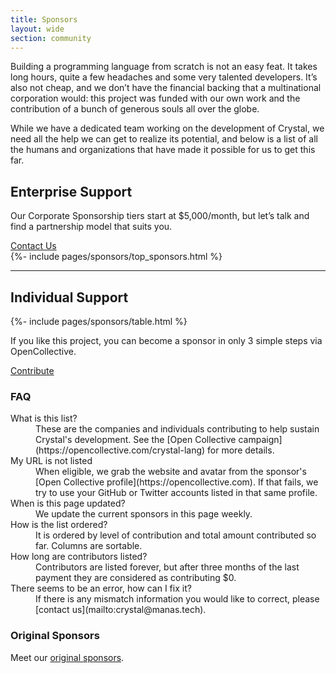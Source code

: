 ```yaml
---
title: Sponsors
layout: wide
section: community
---
```


<section markdown="1" class="content">
Building a programming language from scratch is not an easy feat.
It takes long hours, quite a few headaches and some very talented developers.
It’s also not cheap, and we don’t have the financial backing that a multinational corporation would:
this project was funded with our own work and the contribution of a bunch of generous souls all over the globe.

While we have a dedicated team working on the development of Crystal,
we need all the help we can get to realize its potential,
and below is a list of all the humans and organizations that have made it possible for us to get this far.
</section>

<section class="side-section">
  <h2>Enterprise Support</h2>
  <aside class="content">
  <p>Our Corporate Sponsorship tiers start at $5,000/month, but let’s talk and find a partnership model that suits you.</p>
  <a href="mailto:crystal@manas.tech" class="hex">Contact Us</a>
  </aside>
  {%- include pages/sponsors/top_sponsors.html %}
</section>

<hr />

<section class="side-section reversed">
  <h2>Individual Support</h2>

   {%- include pages/sponsors/table.html %}

  <aside class="sponsors-sidebar" id="contribute">
  <p>If you like this project, you can become a sponsor in only 3 simple steps via OpenCollective.</p>
  <a href="https://opencollective.com/crystal-lang" class="hex">Contribute</a>

  <h3>FAQ</h3>
  <dl>
  <dt>What is this list?</dt>
  <dd markdown="1">
  These are the companies and individuals contributing to help sustain
  Crystal's development. See the [Open Collective campaign](https://opencollective.com/crystal-lang)
  for more details.
  </dd>

  <dt>My URL is not listed</dt>
  <dd markdown="1">
  When eligible, we grab the website and avatar from the sponsor's [Open Collective profile](https://opencollective.com).
  If that fails, we try to use your GitHub or Twitter accounts listed in that same profile.
  </dd>

  <dt>When is this page updated?</dt>
  <dd markdown="1">
  We update the current sponsors in this page weekly.
  </dd>

  <dt>How is the list ordered?</dt>
  <dd markdown="1">
  It is ordered by level of contribution and total amount contributed so
  far. Columns are sortable.
  </dd>

  <dt>How long are contributors listed?</dt>
  <dd markdown="1">
  Contributors are listed forever, but after three months of the last payment they are considered as contributing $0.
  </dd>

  <dt>There seems to be an error, how can I fix it?</dt>
  <dd markdown="1">
  If there is any mismatch information you would like to correct, please [contact us](mailto:crystal@manas.tech).
  </dd>
  </dl>

  <h3>Original Sponsors</h3>
  <p>Meet our <a href="/sponsors/original-sponsors/">original sponsors</a>.</p>
  </aside>
</section>
